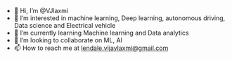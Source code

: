 - 👋 Hi, I’m @VJlaxmi
- 👀 I’m interested in machine learning, Deep learning, autonomous driving, Data science and Electrical vehicle 
- 🌱 I’m currently learning Machine learning and Data analytics
- 💞️ I’m looking to collaborate on ML, AI
- 📫 How to reach me at lendale.vijaylaxmi@gmail.com

<!---
VJlaxmi/VJlaxmi is a ✨ special ✨ repository because its `README.md` (this file) appears on your GitHub profile.
You can click the Preview link to take a look at your changes.
--->
